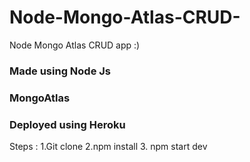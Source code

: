 # Node-Mongo-Atlas-CRUD-
Node Mongo Atlas CRUD app :) 
### Made using Node Js 
### MongoAtlas
### Deployed using Heroku


Steps :
1.Git clone
2.npm install
3. npm start dev
